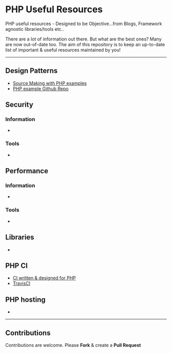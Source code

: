 # PHP Useful Resources

PHP useful resources - Designed to be Objective...from Blogs, Framework agnostic libraries/tools etc..

There are a lot of information out there. But what are the best ones? Many are now out-of-date too. The aim of this repository is to keep an up-to-date list of important & useful resources maintained by you!

---

## Design Patterns

* [Source Making with PHP examples](http://sourcemaking.com/design_patterns)
* [PHP example Github Repo](https://github.com/domnikl/DesignPatternsPHP)

## Security

### Information

*

### Tools

* 

## Performance

### Information

*

### Tools

* 

## Libraries

* 

## PHP CI

* [CI written & designed for PHP](https://www.phptesting.org)
* [TravisCI](http://docs.travis-ci.com/user/languages/php/)

## PHP hosting

* 

---

## Contributions

Contributions are welcome. Please **Fork** & create a **Pull Request**
